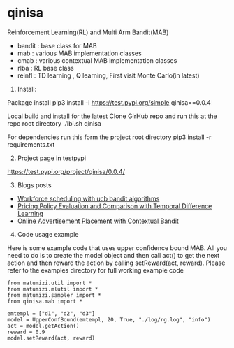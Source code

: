 # qinisa

Reinforcement Learning(RL) and Multi Arm Bandit(MAB)
* bandit : base class for MAB
* mab : various MAB implementation classes
* cmab : various contextual MAB implementation classes
* rlba : RL base class
* reinfl : TD learning , Q learning, First visit Monte Carlo(in latest)



1. Install:

Package install
pip3 install -i https://test.pypi.org/simple qinisa==0.0.4

Local build and install for the latest
Clone GirHub repo and run this at the repo root directory
./lbi.sh qinisa

For dependencies run this form the project root directory
pip3 install -r requirements.txt


2. Project page in testpypi

https://test.pypi.org/project/qinisa/0.0.4/


3. Blogs posts

* [Workforce scheduling with ucb bandit algorithms](https://pkghosh.wordpress.com/2022/03/28/gig-economy-workforce-scheduling-with-reinforcement-learning/)
* [Pricing Policy Evaluation and Comparison with Temporal Difference Learning](https://pkghosh.wordpress.com/2022/07/31/pricing-policy-evaluation-and-comparison-with-temporal-difference-learning/)
* [Online Advertisement Placement with Contextual Bandit](https://pkghosh.wordpress.com/2023/07/27/online-advertisement-placement-with-contextual-bandit/)

4. Code usage example

Here is some example code that uses upper confidence bound MAB. All you need to do is to create the model object 
and then call act() to get the next action and then reward the action by calling setReward(act, reward). Please refer 
to the examples directory for full working example code

	from matumizi.util import *
	from matumizi.mlutil import *
	from matumizi.sampler import *
	from qinisa.mab import *

	emtempl = ["d1", "d2", "d3"]	
	model = UpperConfBound(emtempl, 20, True, "./log/rg.log", "info")
	act = model.getAction()	
	reward = 0.9
	model.setReward(act, reward)
	
